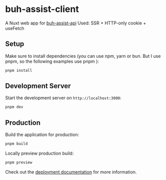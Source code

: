 # buh-assist-client

A Nuxt web app for [buh-assist-api](https://github.com/s-n-o-v/buh-assist-api)
Used: SSR + HTTP-only cookie + useFetch

## Setup

Make sure to install dependencies (you can use npm, yarn or bun. But I use pnpm, so the following examples use pnpm ):

```bash
pnpm install
```

## Development Server

Start the development server on `http://localhost:3000`:

```bash
pnpm dev
```

## Production

Build the application for production:

```bash
pnpm build
```

Locally preview production build:

```bash
pnpm preview
```

Check out the [deployment documentation](https://nuxt.com/docs/getting-started/deployment) for more information.
